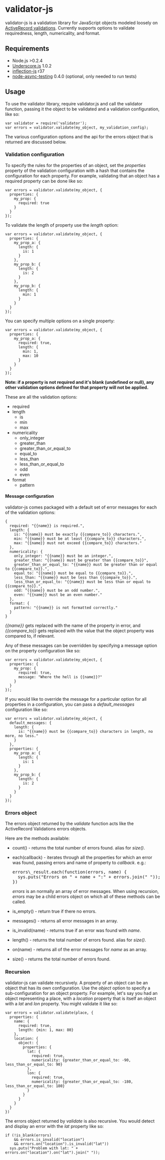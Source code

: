# validator-js

validator-js is a validation library for JavaScript objects modeled loosely on
[ActiveRecord validations](
http://ar.rubyonrails.org/classes/ActiveRecord/Validations/ClassMethods.html ).
Currently supports options to validate requiredness, length, numericality, and
format.

## Requirements

* Node.js >0.2.4
* [Underscore.js](http://documentcloud.github.com/underscore/) 1.0.2
* [inflection-js](http://code.google.com/p/inflection-js/) r37
* [node-async-testing](http://github.com/bentomas/node-async-testing) 0.4.0
  (optional, only needed to run tests)

## Usage

To use the validator library, require validator.js and call the validator
function, passing it the object to be validated and a validation configuration,
like so:

    var validator = require('validator');
    var errors = validator.validate(my_object, my_validation_config);
  
The various configuration options and the api for the errors object that is
returned are discussed below.
  
### Validation configuration

To specify the rules for the properties of an object, set the *properties*
property of the validation configuration with a hash that contains the
configuration for each property. For example, validating that an object has a
required property can be done like so:

    var errors = validator.validate(my_object, {
      properties: { 
        my_prop: {
          required: true
        }
      }
    });

To validate the length of property use the *length* option:  

    var errors = validator.validate(my_object, {
      properties: { 
        my_prop_a: {
          length: {
            is: 1
          }
        },
        my_prop_b: {
          length: {
            is: 2
          }
        },
        my_prop_b: {
          length: {
            min: 1
          }
        }        
      }
    });

You can specify multiple options on a single property:

    var errors = validator.validate(my_object, {
      properties: { 
        my_prop_a: {
          required: true,
          length: {
            min: 1,
            max: 10
          }
        }        
      }
    });

**Note: if a property is not required and it's blank (undefined or null), any
other validation options defined for that property will not be applied.**

These are all the validation options:

* required
* length
    * is
    * min
    * max
* numericality
    * only\_integer
    * greater\_than
    * greater\_than\_or\_equal\_to
    * equal\_to 
    * less\_than
    * less\_than\_or\_equal_to
    * odd 
    * even
* format
    * pattern
    
#### Message configuration

validator-js comes packaged with a default set of error messages for each of the validation options:

    {
      required: "{{name}} is required.",
      length: {
        is: "{{name}} must be exactly {{compare_to}} characters.",
        min: "{{name}} must be at least {{compare_to}} characters.",
        max: "{{name}} must not exceed {{compare_to}} characters."
      },
      numericality: {
        only_integer: "{{name}} must be an integer.",
        greater_than: "{{name}} must be greater than {{compare_to}}",
        greater_than_or_equal_to: "{{name}} must be greater than or equal to {{compare_to}}.",
        equal_to: "{{name}} must be equal to {{compare_to}}.",
        less_than: "{{name}} must be less than {{compare_to}}.",
        less_than_or_equal_to: "{{name}} must be less than or equal to {{compare_to}}.",
        odd: "{{name}} must be an odd number.",
        even: "{{name}} must be an even number."    
      },
      format: {
        pattern: "{{name}} is not formatted correctly."
      }
    }

*{{name}}* gets replaced with the name of the property in error, and
*{{compare\_to}}* gets replaced with the value that the object property was
compared to, if relevant.

Any of these messages can be overridden by specifying a message option on the
property configuration like so:

    var errors = validator.validate(my_object, {
      properties: { 
        my_prop: {
          required: true,
          message: "Where the hell is {{name}}?"
        }
      }
    });

If you would like to override the message for a particular option for all
properties in a configuration, you can pass a *default\_messages* configuration
like so:

    var errors = validator.validate(my_object, {
      default_messages: {
        length: {
          is: "{{name}} must be {{compare_to}} characters in length, no more, no less."
        }
      },
      properties: { 
        my_prop_a: {
          length: {
            is: 1
          }
        },
        my_prop_b: {
          length: {
            is: 2
          }
        }        
      }
    });

### Errors object

The errors object returned by the *validate* function acts like the ActiveRecord
Validations errors objects. 

Here are the methods available:

* count() - returns the total number of errors found.  alias for *size()*.

* each(callback) - iterates through all the properties for which an error was
  found, passing errors and name of property to *callback*.  e.g.:
  <pre>
  errors\_result.each(function(errors, name) {
    sys.puts("Errors on " + name + ":" + errors.join(" "));
  })
  </pre>
  *errors* is an normally an array of error messages.  When using recursion, 
  *errors* may be a child errors object on which all of these methods can be
  called. 
  
* is_empty() - return true if there no errors.

* messages() - returns all error messages in an array.

* is_invalid(name) - returns true if an error was found with *name*.

* length() - returns the total number of errors found.  alias for *size()*.

* on(name) - returns all of the error messages for *name* as an array.

* size() - returns the total number of errors found.

### Recursion

validator-js can validate recursively. A property of an object can be an object
that has its own configuration. Use the *object* option to specify a
sub-configuration for an object property. For example, let's say you had an
object representing a place, with a *location* property that is itself an object
with a *lat* and *lon* property. You might validate it like so:

    var errors = validator.validate(place, {
      properties: {
        name: {
          required: true,
          length: {min: 1, max: 80}
        },
        location: {
          object: {
            properties: {
              lat: {
                required: true,
                numericality: {greater_than_or_equal_to: -90, less_than_or_equal_to: 90}
              },
              lon: {
                required: true,
                numericality: {greater_than_or_equal_to: -180, less_than_or_equal_to: 180}
              }
            }
          }
        }
      }
    })

The errors object returned by *validate* is also recursive. You would detect and
display an error with the *lat* property like so:

    if (!is_blank(errors) 
        && errors.is_invalid("location") 
        && errors.on("location").is_invalid("lat"))
      sys.puts("Problem with lat: " + errors.on("location").on("lat").join(" "));

